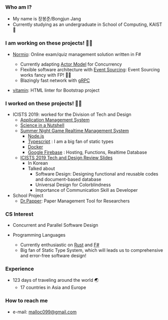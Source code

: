 ### Who am I?

* My name is 장봉준/Bongjun Jang
* Currently studying as an undergraduate in School of Computing, KAIST 🔬

### I am working on these projects! 👨‍💻

* [Normio](https://github.com/2489D/Normio): Online exam/quiz management solution written in F#
  - Currently adapting [Actor Model](https://fsharpforfunandprofit.com/posts/concurrency-actor-model/) for Concurrency
  - Flexible software architecture with [Event Sourcing](https://martinfowler.com/eaaDev/EventSourcing.html): Event Sourcing works fancy with FP! 🧙‍♂️
  - Blazingly fast network  with [gRPC](https://grpc.io/)

* [vitamin](https://github.com/bonjune/vitamin): HTML linter for Bootstrap project
 
### I worked on these projects! 👨‍💻

* ICISTS 2019: worked for the Division of Tech and Design
  - [Application Management System](https://github.com/icists/ams3)
  - [Science in a Nutshell](https://github.com/icists/scinutsh)
  - [Summer Night Game Realtime Management System](https://github.com/icists/summer-night)
    - [Node.js](https://github.com/nodejs/node)
    - [Typescript](https://github.com/microsoft/TypeScript) : I am a big fan of static types
    - [Docker](https://github.com/nextcloud/docker)
    - [Google Firebase](https://github.com/firebase/firebase-js-sdk) : Hosting, Functions, Realtime Database
  - [ICISTS 2019 Tech and Design Review Slides](https://docs.google.com/presentation/d/1N4rhKIhlKTXXitN0S_-J4TYuYETpGRzY79fnSniKw_o/edit#slide=id.g5dcf2ca446_5_31)
    - In Korean
    - Talked about
        - Software Design: Designing functional and reusable codes and document-based database
        - Universal Design for Colorblindness
        - Importance of Communication Skill as Developer
* School Project
  - [Dr.Papper](https://github.com/bonjune/dr-papper): Paper Management Tool for Researchers

### CS Interest

* Concurrent and Parallel Software Design

* Programming Languages
  - Currently enthusiastic on [Rust](https://github.com/rust-lang/rust) and [F#](https://github.com/dotnet/fsharp)
  - Big fan of Static Type System, which will leads us to comprehensive and error-free software design!

### Experience

* 123 days of traveling around the world 🌏
  - 17 countries in Asia and Europe

### How to reach me

* e-mail: malloc099@gmail.com
